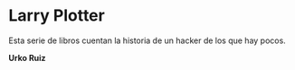 # Larry Plotter

Esta serie de libros cuentan la historia de un hacker de los que hay pocos.

**Urko Ruiz**